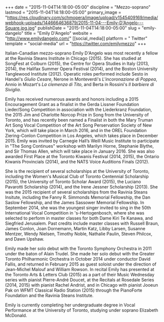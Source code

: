 +++
date = "2015-11-04T14:18:00-05:00"
discipline = "Mezzo-soprano"
lastmod = "2015-11-04T14:18:00-05:00"
primary_image = "https://res.cloudinary.com/schmopera/image/upload/v1545409169/media/webhook-uploads/1446664636879/2015-11-04---Emily-D'Angelo---Square.jpg.jpg"
publishDate = "2015-11-04T14:18:00-05:00"
slug = "emily-dangelo"
title = "Emily D&#039;Angelo"
website = "http://www.emilydangelo.com/"
[[social_media]]
platform = " Twitter"
template = "social-media"
url = "https://twitter.com/emilymezzo"
+++

Italian-Canadian mezzo-soprano Emily D'Angelo was most recently a fellow at the Ravinia Steans Institute in Chicago (2015). She has studied at SongFest at Colburn (2015), the Centre for Opera Studies in Italy (2013, 2014), the Halifax Summer Opera Festival (2014), and the Boston University Tanglewood Institute (2012). Operatic roles performed include Sesto in Handel's *Giulio Cesare*, Nerone in Monteverdi's *L'incoronazione di Poppea*, Annio in Mozart's *La clemenza di Tito*, and Berta in Rossini's *Il barbiere di Siviglia*.
 
Emily has received numerous awards and honors including a 2015 Encouragement Grant as a finalist in the Gerda Lissner Foundation Lieder/Song Competition in association with the Liederkranz Foundation, the 2015 Jim and Charlotte Norcop Prize in Song from the University of Toronto, and has recently been named a Finalist in both the Mary Truman Art Song Vocal Competition of the Art Song Perservation Society of New York, which will take place in March 2016, and in the OREL Foundation Ziering-Conlon Competition in Los Angeles, which takes place in December 2015. Emily was invited by Carnegie Hall’s Weill Music Institute to participate in "The Song Continues" workshop with Marilyn Horne, Stephanie Blythe, and Sir Thomas Allen, which will take place in January 2016. She was also awarded First Place at the Toronto Kiwanis Festival (2014, 2015), the Ontario Kiwanis Provincials (2014), and the NATS Voice Auditions Finals (2012). 

She is the recipient of several scholarships at the University of Toronto, including the Women's Musical Club of Toronto Centennial Scholarship (2015), the University of Toronto Scholar Award (2015), the Luciano Pavarotti Scholarship (2014), and the Irene Jessner Scholarship (2013). She was the 2015 recipient of several scholarships from the Ravinia Steans Insitute, including the Fanny R. Simmonds Memorial Fellowship, the Dan Saslow Fellowship, and the James Sassower Memorial Fellowship. In September 2014, she was the youngest singer invited to sing in the 50th International Vocal Competition in 's-Hertogenbosch, where she was selected to perform in master classes for both Dame Kiri Te Kanawa, and Siegfried Jerusalem. Past credits include master classes with Russell Braun, James Conlon, Joan Dornemann, Martin Katz, Libby Larsen, Susanne Mentzer, Wendy Nielsen, Timothy Noble, Nathalie Paulin, Steven Philcox, and Dawn Upshaw.  
 
Emily made her solo debut with the Toronto Symphony Orchestra in 2011 under the baton of Alain Trudel. She made her solo debut with the Greater Toronto Philharmonic Orchestra in October 2014 under conductor David Fallis, and returned in February 2015 as guest soloist under the direction of Jean-Michel Malouf and William Rowson. In recital Emily has presented at the Toronto Arts & Letters Club (2015) as a part of their Music Wednesday series with pianist Pierre-André Doucet, at the Recitals at Rosedale Series (2014, 2015) with pianist Rachel Andrist, and in Chicago with pianist Jooeun Pak on WFMT Classical Radio Station (2015) through the PianoForte Foundation and the Ravinia Steans Institute. 
 
Emily is currently completing her undergraduate degree in Vocal Performance at the University of Toronto, studying under soprano Elizabeth McDonald.
